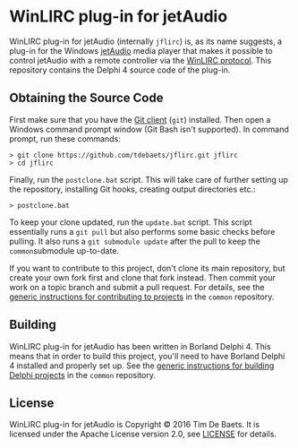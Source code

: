 
WinLIRC plug-in for jetAudio
============================

WinLIRC plug-in for jetAudio (internally `jflirc`) is, as its name suggests, a plug-in for the Windows [jetAudio](http://www.cowonamerica.com/products/jetaudio/) media player that makes it possible to control jetAudio with a remote controller via the [WinLIRC protocol](http://winlirc.sourceforge.net/). This repository contains the Delphi 4 source code of the plug-in.

Obtaining the Source Code
-------------------------

First make sure that you have the [Git client](https://git-scm.com/) (`git`) installed. Then open a Windows command prompt window (Git Bash isn't supported). In command prompt, run these commands:
```
> git clone https://github.com/tdebaets/jflirc.git jflirc
> cd jflirc
```

Finally, run the `postclone.bat` script. This will take care of further setting up the repository, installing Git hooks, creating output directories etc.:
```
> postclone.bat
```

To keep your clone updated, run the `update.bat` script. This script essentially runs a `git pull` but also performs some basic checks before pulling. It also runs a `git submodule update` after the pull to keep the `common`submodule up-to-date.

If you want to contribute to this project, don't clone its main repository, but create your own fork first and clone that fork instead. Then commit your work on a topic branch and submit a pull request. For details, see the [generic instructions for contributing to projects](https://github.com/tdebaets/common/blob/master/CONTRIBUTING.md) in the `common` repository.

Building
--------

WinLIRC plug-in for jetAudio has been written in Borland Delphi 4. This means that in order to build this project, you'll need to have Borland Delphi 4 installed and properly set up. See the [generic instructions for building Delphi projects](https://github.com/tdebaets/common/blob/master/CONTRIBUTING.md) in the `common` repository.

License
-------

WinLIRC plug-in for jetAudio is Copyright © 2016 Tim De Baets. It is licensed under the Apache License version 2.0, see [LICENSE](LICENSE) for details.
